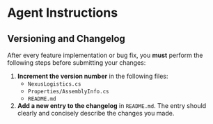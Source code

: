 # Agent Instructions

## Versioning and Changelog

After every feature implementation or bug fix, you **must** perform the following steps before submitting your changes:

1.  **Increment the version number** in the following files:
    * `NexusLogistics.cs`
    * `Properties/AssemblyInfo.cs`
    * `README.md`
2.  **Add a new entry to the changelog** in `README.md`. The entry should clearly and concisely describe the changes you made.